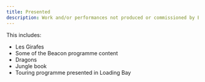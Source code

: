 ```yaml
---
title: Presented 
description: Work and/or performances not produced or commissioned by Bradford but presented as part of the 2025 programme 
---
```


This includes: 

* Les Girafes
* Some of the Beacon programme content 
* Dragons 
* Jungle book 
* Touring programme presented in Loading Bay 

